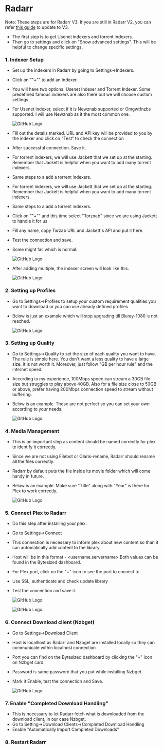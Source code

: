 # Radarr

Note: These steps are for Radarr V3. If you are still in Radarr V2, you can refer [this guide](https://github.com/pranscript/plex_bytesized/blob/master/radarr/radarrV2%20to%20V3(nightly).md) to update to V3.

- The first step is to get Usenet indexers and torrent indexers.
- Then go to settings and click on "Show advanced settings". This will be helpful to change specific settings.

### 1. Indexer Setup

- Set up the indexers in Radarr by going to Settings->Indexers.

- Click on ""+"" to add an Indexer.

- You will have two options. Usenet Indexer and Torrent Indexer. Some predefined famous indexers are also there but we will choose custom settings.

- For Usenet Indexer, select if it is Newznab supported or Omgwtfnzbs supported. I will use Newznab as it the most common one.

  ![GitHub Logo](../images/radarr2.jpg)

- Fill out the details marked. URL and API key will be provided to you by the indexer and click on "Test" to check the connection

- After successful connection. Save it.





- For torrent indexers, we will use Jackett that we set up at the starting. Remember that Jackett is helpful when you want to add many torrent indexers. 

- Same steps to a add a torrent indexers.

- For torrent indexers, we will use Jackett that we set up at the starting. Remember that Jackett is helpful when you want to add many torrent indexers. 

- Same steps to a add a torrent indexers.

- Click on ""+"" and this time select "Torznab" since we are using Jackett to handle it for us

- Fill any name, copy Torzab URL and Jackett's API and put it here.

- Test the connection and save.

- Some might fail which is normal.

  ![GitHub Logo](../images/radarr3.jpg)



- After adding multiple, the indexer screen will look like this.

  ![GitHub Logo](../images/radarr1.jpg)

  

### 2. Setting up Profiles

- Go to Settings->Profiles to setup your custom requirement qualities you want to download or you can use already defined profiles

- Below is just an example which will stop upgrading till Bluray-1080 is not reached.

  ![GitHub Logo](../images/radarrProfile.jpg)

### 3. Setting up Quality

- Go to Settings->Quality to set the size of each quality you want to have. The rule is simple here. You don't want a less quality to have a large size. It is not worth it. Moreover, just follow "GB per hour rule" and the internet speed. 

- According to my experience, 100Mbps speed can stream a 30GB file size but struggles to play above 40GB. Also for a file size close to 50GB or above, prefer having 200Mbps connection speed to stream without buffering.

- Below is an example. These are not perfect so you can set your own according to your needs.

  ![GitHub Logo](../images/radarrQuality.jpg)

### 4. Media Management

- This is an important step as content should be named correctly for plex to identify it correctly.

- Since we are not using Filebot or Olaris-rename, Radarr should rename all the files correctly.

- Radarr by default puts the file inside its movie folder which will come handy in future.

- Below is an example. Make sure "Title" along with "Year" is there for Plex to work correctly.

  ![GitHub Logo](../images/radarMedia.jpg)

### 5. Connect Plex to Radarr

- Do this step after installing your plex.

- Go to Settings->Connect

- This connection is necessary to inform plex about new content so than it can automatically add content to the library.

- Host will be in this format - <username.servername> Both values can be found in the Bytesized dashboard.

- For Plex port, click on the "+" icon to see the port to connect to. 

- Use SSL, authenticate and check update library

- Test the connection and save it.

  ![GitHub Logo](../images/radarrPlex.jpg)

  ![GitHub Logo](../images/radarrPlex2.jpg)

### 6. Connect  Download client (Nzbget)

- Go to Settings->Download Client

- Host is localhost as Radarr and Nzbget are installed locally so they can communicate within localhost connection

- Port you can find on the Bytesized dashboard by clicking the "+" icon on Nzbget card.

- Password is same password that you put while installing Nzbget.

- Mark it Enable, test the connection and Save.

  ![GitHub Logo](../images/radarrNzb.jpg)

### 7. Enable "Completed Download Handling"

- This is necessary to let Radarr fetch what is downloaded from the download client, in our case Nzbget.
- Go to Setting->Download Clients->Completed Download Handling
- Enable "Automatically Import Completed Downloads"

### 8. Restart Radarr